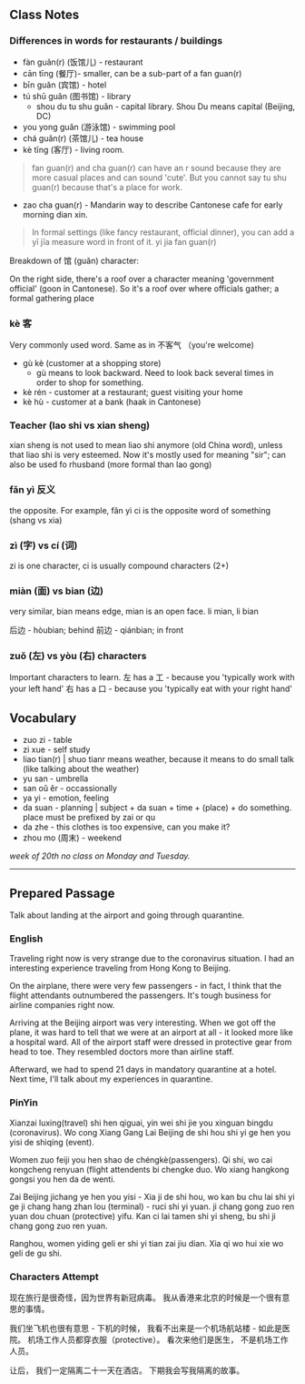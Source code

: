 
## Class Notes

### Differences in words for restaurants / buildings

- fàn guǎn(r) (饭馆儿) - restaurant
- cān tīng (餐厅)- smaller, can be a sub-part of a fan guan(r)
- bīn guǎn (宾馆) - hotel
- tú shū guǎn (图书馆) - library
    - shou du tu shu guǎn - capital library.  Shou Du means capital (Beijing, DC)
- you yong guǎn (游泳馆) - swimming pool
- chá guǎn(r) (茶馆儿) - tea house
- kè tīng (客厅) - living room.

> fan guan(r) and cha guan(r) can have an r sound because they are more casual places and can sound 'cute'. But you cannot say tu shu guan(r) because that's a place for work. 

- zao cha guan(r) - Mandarin way to describe Cantonese cafe for early morning dian xin.

> In formal settings (like fancy restaurant, official dinner), you can add a yī jīa measure word in front of it. yi jia fan guan(r)

Breakdown of 馆 (guǎn) character:

On the right side, there's a roof over a character meaning 'government official' (goon in Cantonese). So it's a roof over where officials gather; a formal gathering place

### kè 客

Very commonly used word. Same as in 不客气 （you're welcome)

- gù kè (customer at a shopping store)
    - gù means to look backward.  Need to look back several times in order to shop for something. 
- kè rén - customer at a restaurant; guest visiting your home
- kè hù - customer at a bank (haak in Cantonese)

### Teacher (lao shi vs xian sheng)

xian sheng is not used to mean liao shi anymore (old China word), unless that liao shi is very esteemed. Now it's mostly used for meaning "sir"; can also be used fo rhusband (more formal than lao gong)

### fǎn yì 反义

the opposite. For example, fǎn yì ci is the opposite word of something (shang vs xia)

### zì (字) vs cí (词)

zi is one character, ci is usually compound characters (2+)

### miàn (面) vs bian (边)

very similar, bian means edge, mian is an open face.  li mian, li bian

后边 - hòubian; behind
前边 - qiánbian; in front

### zuǒ (左) vs yòu (右) characters

Important characters to learn. 
左 has a 工 - because you 'typically work with your left hand'
右 has a 口 - because you 'typically eat with your right hand'

## Vocabulary

- zuo zi - table
- zi xue - self study
- liao tian(r) | shuo tianr means weather, because it means to do small talk (like talking about the weather)
- yu san - umbrella
- san oǔ ěr - occassionally
- ya yi - emotion, feeling
- da suan - planning | subject + da suan  + time + (place) + do something. place must be prefixed by zai or qu 
- da zhe - this clothes is too expensive, can you make it? 
- zhou mo (周末) - weekend

_week of 20th no class on Monday and Tuesday._

---

## Prepared Passage

Talk about landing at the airport and going through quarantine.

### English

Traveling right now is very strange due to the coronavirus situation. I had an interesting experience traveling from Hong Kong to Beijing. 

On the airplane, there were very few passengers - in fact, I think that the flight attendants outnumbered the passengers.  It's tough business for airline companies right now.

Arriving at the Beijing airport was very interesting. When we got off the plane, it was hard to tell that we were at an airport at all - it looked more like a hospital ward. All of the airport staff were dressed in protective gear from head to toe. They resembled doctors more than airline staff.

Afterward, we had to spend 21 days in mandatory quarantine at a hotel. Next time, I'll talk about my experiences in quarantine.


### PinYin

Xianzai luxing(travel) shi hen qiguai, yin wei shi jie you xinguan bingdu (coronavirus). Wo cong Xiang Gang Lai Beijing de shi hou shi yi ge hen you yisi de shìqíng (event).  

Women zuo feiji you hen shao de chéngkè(passengers). Qi shi, wo cai kongcheng renyuan (flight attendents bi chengke duo. Wo xiang hangkong gongsi you hen da de wenti.

Zai Beijing jichang ye hen you yisi - Xia ji de shi hou, wo kan bu chu lai shi yi ge ji chang hang zhan lou (terminal) - ruci shi yi yuan.  ji chang  gong zuo ren yuan dou chuan (protective) yifu. Kan ci lai tamen shi yi sheng, bu shi ji chang gong zuo ren yuan.

Ranghou, women yiding geli  er shi yi tian zai jiu dian.  Xia qi wo hui xie wo geli de gu shi.

### Characters Attempt

现在旅行是很奇怪，因为世界有新冠病毒。 我从香港来北京的时候是一个很有意思的事情。 

我们坐飞机也很有意思 - 下机的时候， 我看不出来是一个机场航站楼 - 如此是医院。 机场工作人员都穿衣服（protective）。 看次来他们是医生， 不是机场工作人员。 

让后， 我们一定隔离二十一天在酒店。 下期我会写我隔离的故事。
